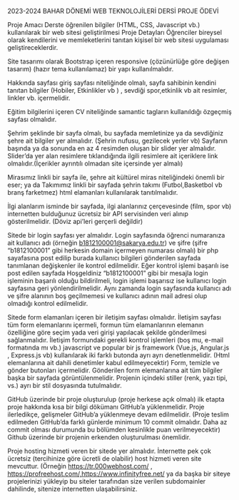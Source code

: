 2023-2024 BAHAR DÖNEMİ 
WEB TEKNOLOJİLERİ DERSİ 
PROJE ÖDEVİ 

Proje Amacı 
Derste öğrenilen bilgiler (HTML, CSS, Javascript vb.) kullanılarak bir web sitesi geliştirilmesi 
Proje Detayları 
Öğrenciler bireysel olarak kendilerini ve memleketlerini tanıtan kişisel bir web sitesi uygulaması 
geliştireceklerdir. 

Site tasarımı olarak Bootstrap içeren responsive (çözünürlüğe göre değişen tasarım) (hazır tema 
kullanılamaz)  bir yapı kullanılmalıdır. 

Hakkında sayfası giriş sayfası niteliğinde olmalı, sayfa sahibinin kendini tanıtan bilgiler (Hobiler, 
Etkinlikler vb ) , sevdiği spor,etkinlik vb ait resimler, linkler vb. içermelidir. 

Eğitim bilgilerini içeren CV niteliğinde samantic tagların kullanıldığı özgeçmiş sayfası olmalıdır. 

Şehrim şeklinde bir sayfa olmalı, bu sayfada memletinize ya da sevdiğiniz şehre ait bilgiler yer 
almalıdır. (Şehrin nufusu, gezilecek yerler vb) Sayfanın başında ya da sonunda en az 4 resimden 
oluşan bir slider yer almalıdır. Slider’da yer alan resimlere tıklandığında ilgili resimlere ait içeriklere 
link olmalıdır.(İçerikler ayrıntılı olmadan site içersinde yer almalı) 

Mirasımız linkli bir sayfa ile, şehre ait kültürel miras niteliğindeki önemli bir eser; ya da Takımımız 
linkli bir sayfada şehrin takımı (Futbol,Basketbol vb branş farketmez) html elamanları kullanılarak 
tanıtılmalıdır. 

İlgi alanlarım isminde bir sayfada, ilgi alanlarınız çerçevesinde (film, spor vb) internetten bulduğunuz 
ücretsiz bir API servisinden veri alınıp gösterilmelidir. (Döviz api’leri gerçerli değildir) 

Sitede bir login sayfası yer almalıdır. Login sayfasında öğrenci numaranıza ait kullanıcı adı (örneğin 
b1812100001@sakarya.edu.tr) ve şifre (şifre “b1812100001” gibi herkesin domain içermeyen 
numarası olmalı) bir php sayafasına post edilip burada kullanıcı bilgileri gönderilen sayfada 
tanımlanan değişkenler ile kontrol edilmelidir. Eğer kontrol işlemi başarılı ise post edilen sayfada 
Hoşgeldiniz “b1812100001” gibi bir mesajla login işleminin başarılı olduğu bildirilmeli, login işlemi 
başarısız ise kullanıcı login sayfasına geri yönlendirilmelidir. Aynı zamanda login sayfasında kullanıcı 
adı ve şifre alanının boş geçilmemesi ve kullanıcı adının mail adresi olup olmadığı kontrol edilmelidir. 

Sitede form elamanları içeren bir iletişim sayfası olmalıdır. 
İletişim sayfası tüm form elemanlarını içermeli, formun tüm elamanlarının elemanın özelliğine 
göre seçim yada veri girişi yapılacak şekilde gönderilmesi sağlanmalıdır. 
İletişim formundaki gerekli kontrol işlemleri (boş mu, e-mail formatında mı vb.) javascript ve 
popular bir js framework (Vue.js, Angular.js , Express.js vb) kullanılarak iki farklı butonda ayrı ayrı 
denetlenmelidir.  (Html elemanlarına ait dahili denetimler kabul edilmeyecektir) 
Form, temizle ve gönder butonları içermelidir. 
Gönderilen form elemanlarına ait tüm bilgiler başka bir sayfada görüntülenmelidir. 
Projenin içindeki stiller (renk, yazı tipi, vs.) ayrı bir stil dosyasında tutulmalıdır. 

GitHub üzerinde bir proje oluşturulup (proje herkese açık olmalı) ilk etapta proje hakkında kısa bir 
bilgi dökümanı GitHub’a yüklenmelidir.  Proje ilerledikçe, gelişmeler GitHub’a yüklenmeye devam 
edilmelidir. (Proje teslim edilmeden GitHub’da farklı günlerde minimum 10 commit olmalıdır. Daha 
az commit olması durumunda bu bölümden kesinlikle puan verilmeyecektir) Github üzerinde bir 
projenin erkenden oluşturulması önemlidir. 

Proje hosting hizmeti veren bir sitede yer almalıdır. İnternette pek çok ücretsiz (tercihinize göre 
ücretli de olabilir) host hizmeti veren site mevcuttur. (Örneğin https://tr.000webhost.com/ , 
https://profreehost.com/,https://www.infinityfree.net/ ya da başka bir siteye projelerinizi yükleyip 
bu siteler tarafından size verilen subdomainler dahilinde, sitenize internetten ulaşabilirsiniz. 